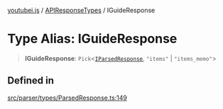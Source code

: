[youtubei.js](../../../README.md) / [APIResponseTypes](../README.md) / IGuideResponse

# Type Alias: IGuideResponse

> **IGuideResponse**: `Pick`\<[`IParsedResponse`](../interfaces/IParsedResponse.md), `"items"` \| `"items_memo"`\>

## Defined in

[src/parser/types/ParsedResponse.ts:149](https://github.com/LuanRT/YouTube.js/blob/4ae0cc5c523a2080e68d6c0c1437c78fe318ea30/src/parser/types/ParsedResponse.ts#L149)
